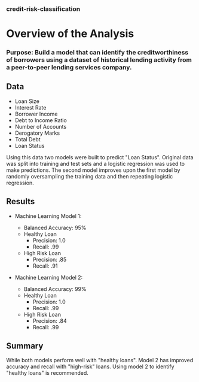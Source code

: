 ### credit-risk-classification

# Overview of the Analysis

### Purpose: Build a model that can identify the creditworthiness of borrowers using a dataset of historical lending activity from a peer-to-peer lending services company.

## Data
* Loan Size
* Interest Rate
* Borrower Income
* Debt to Income Ratio 
* Number of Accounts
* Derogatory Marks
* Total Debt
* Loan Status

Using this data two models were built to predict "Loan Status". Original data was split into training and test sets and a logistic regression was used to make predictions.  The second model improves upon the first model by randomly oversampling the training data and then repeating logistic regression.

## Results

* Machine Learning Model 1:
  * Balanced Accuracy:   95%
  * Healthy Loan   
    * Precision:    1.0
    * Recall:       .99
  * High Risk Loan
    * Precision:    .85
    * Recall:       .91



* Machine Learning Model 2:
  * Balanced Accuracy:   99%
  * Healthy Loan   
    * Precision:    1.0
    * Recall:       .99
  * High Risk Loan
    * Precision:    .84
    * Recall:       .99

## Summary

While both models perform well with "healthy loans".  Model 2 has improved accuracy and recall with "high-risk" loans.  Using model 2 to identify "healthy loans" is recommended.
